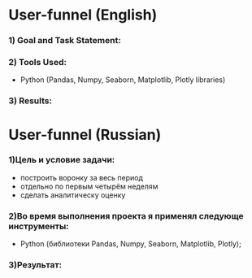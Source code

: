 # User-funnel (English)

### 1) Goal and Task Statement:


 ### 2) Tools Used:
 - Python (Pandas, Numpy, Seaborn, Matplotlib, Plotly libraries)


 ### 3) Results:

 # User-funnel (Russian)
 
### 1)Цель и условие задачи:
- построить воронку за весь период
- отдельно по первым четырём неделям
- сделать аналитическу оценку
 

 ### 2)Во время выполнения проекта я применял следующе инструменты:
 - Python (библиотеки Pandas, Numpy, Seaborn, Matplotlib, Plotly);

 ### 3)Результат:
